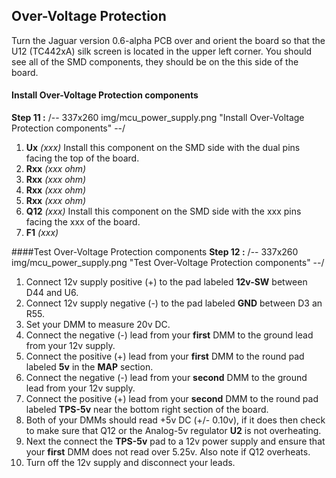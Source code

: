 ## Over-Voltage Protection

Turn the Jaguar version 0.6-alpha PCB over and orient the board so that the U12 (TC442xA) silk screen is located in the upper left corner.  You should see all of the SMD components, they should be on the this side of the board.

#### Install Over-Voltage Protection components
**Step 11 :** 
/-- 337x260 img/mcu_power_supply.png "Install Over-Voltage Protection components" --/

 1. **Ux** *(xxx)* Install this component on the SMD side with the dual pins facing the top of the board.
 2. **Rxx** *(xxx ohm)* 
 3. **Rxx** *(xxx ohm)* 
 4. **Rxx** *(xxx ohm)* 
 5. **Rxx** *(xxx ohm)*
 6. **Q12** *(xxx)* Install this component on the SMD side with the xxx pins facing the xxx of the board.
 7. **F1** *(xxx)*


####Test Over-Voltage Protection components
**Step 12 :**
/-- 337x260 img/mcu_power_supply.png "Test Over-Voltage Protection components" --/

 1. Connect 12v supply positive (+) to the pad labeled **12v-SW** between D44 and U6.
 2. Connect 12v supply negative (-) to the pad labeled **GND** between D3 an R55.
 3. Set your DMM to measure 20v DC.
 4. Connect the negative (-) lead from your **first** DMM to the ground lead from your 12v supply.
 5. Connect the positive (+) lead from your **first** DMM to the round pad labeled **5v** in the **MAP** section.
 6. Connect the negative (-) lead from your **second** DMM to the ground lead from your 12v supply.
 7. Connect the positive (+) lead from your **second** DMM to the round pad labeled **TPS-5v** near the bottom right section of the board.
 8. Both of your DMMs should read +5v DC (+/- 0.10v), if it does then check to make sure that Q12 or the Analog-5v regulator **U2** is not overheating. 
 9. Next the connect the **TPS-5v** pad to a 12v power supply and ensure that your **first** DMM does not read over 5.25v.  Also note if Q12 overheats.
10. Turn off the 12v supply and disconnect your leads.


